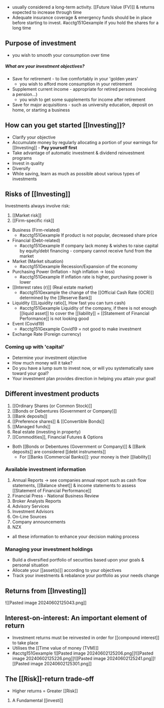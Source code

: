 - usually considered a long-term activity. [[Future Value (FV)]] & returns expected to increase through time
- Adequate insurance coverage & emergency funds should be in place before starting to invest.
#acctg151Gexample if you hold the shares for a long time
## Purpose of investment
- you wish to smooth your consumption over time
##### What are your investment objectives?
- Save for retirement - to live comfortably in your 'golden years'
	- you wish to afford more consumption in your retirement
- Supplement current income - appropriate for retired persons (receiving a pension...)
	- you wish to get some supplements for income after retirement
- Save for major acquisitions - such as university education, deposit on home, or starting a business
## How can you get started [[Investing]]?
- Clarify your objective
- Accumulate money by regularly allocating a portion of your earnings for [[Investing]] - **Pay yourself first**
- Take advantage of automatic investment & dividend reinvestment programs
- Invest in quality
- Diversify
- While saving, learn as much as possible about various types of investments
## Risks of [[Investing]]
Investments always involve risk:
1. [[Market risk]]
2. [[Firm-specific risk]]
- Business (Firm-related)
	- #acctg151Gexample If product is not popular, decreased share price
- Financial (Debt-related)
	- #acctg151Gexample If company lack money & wishes to raise capital by equity/debt financing - company cannot receive fund from the market
- Market (Market situation)
	- #acctg151Gexample Recession/Expansion of the economy
- Purchasing Power (Inflation - high inflation $\rightarrow$ loss)
	- #acctg151Gexample If inflation rate is higher, purchasing power is lower
- [[Interest rates (r)]] (Real estate market)
	- #acctg151Gexample the change of the [[Official Cash Rate (OCR)]] determined by the [[Reserve Bank]]
- Liquidity ([[Liquidity ratio]], How fast you can turn cash)
	- #acctg151Gexample Liquidity of the company, if there is not enough [[liquid asset]] to cover the [[liability]] = [[Statement of Financial Performance]] is not looking good
- Event (Covid19)
	- #acctg151Gexample Covid19 = not good to make investment
- Exchange Rate (Foreign currency)
### Coming up with 'capital'
- Determine your investment objective
- How much money will it take?
- Do you have a lump sum to invest now, or will you systematically save toward your goal?
- Your investment plan provides direction in helping you attain your goal!
## Different investment products
1. [[Ordinary Shares (or Common Stock)]]
2. [[Bonds or Debentures (Government or Company)]]
3. [[Bank deposits]]
4. [[Preference shares]] & [[Convertible Bonds]]
5. [[Managed funds]]
6. Real estate (investing in property)
7. [[Commodities]], Financial Futures & Options
- Both [[Bonds or Debentures (Government or Company)]] & [[Bank deposits]] are considered [[debt instruments]]
	- For [[Banks (Commercial Banks)]]: your money is their [[liability]]
### Available investment information
1. Annual Reports $\rightarrow$ see companies annual report such as cash flow statements, [[Balance sheet]] & income statements to assess [[Statement of Financial Performance]]
2. Financial Press - National Business Review
3. Broker Analysts Reports
4. Advisory Services
5. Investment Advisors
6. On-Line Sources
7. Company announcements
8. NZX
- all these information to enhance your decision making process
### Managing your investment holdings
- Build a diversified portfolio of securities based upon your goals & personal situation
- Allocate your [[asset(s)]] according to your objectives
- Track your investments & rebalance your portfolio as your needs change
## Returns from [[Investing]]
![[Pasted image 20240602125043.png]]
## Interest-on-interest: An important element of return
- Investment returns must be reinvested in order for [[compound interest]] to take place
- Utilises the [[Time value of money (TVM)]]
- #acctg151Gexample ![[Pasted image 20240602125206.png]]![[Pasted image 20240602125226.png]]![[Pasted image 20240602125241.png]]![[Pasted image 20240602125301.png]]
## The [[Risk]]-return trade-off
- Higher returns = Greater [[Risk]]
1. A Fundamental [[investi]]